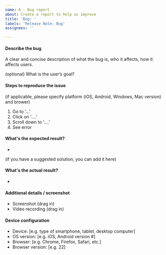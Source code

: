 ```yaml
---
name: A - Bug report
about: Create a report to help us improve
title: 'Bug: '
labels: 'Release Note: Bug'
assignees: ''

---
```


#### Describe the bug 

A clear and concise description of what the bug is, who it affects, how it affects users.

(optional) What is the user’s goal?


#### Steps to reproduce the issue

(if applicable, please specify platform (iOS, Android, Windows, Mac version) and brower)

1. Go to '...'
2. Click on '....'
3. Scroll down to '....'
4. See error 


#### What's the expected result?

-

(if you have a suggested solution, you can add it here)

#### What's the actual result?

-


#### Additional details / screenshot

- Screenshot (drag in)
- Video recording (drag in)

#### Device configuration
- Device: [e.g. type of smartphone, tablet, desktop computer]
- OS version: [e.g. iOS, Android version #]
- Browser: [e.g. Chrome, Firefox, Safari, etc.]
- Browser version: [e.g. 22]
